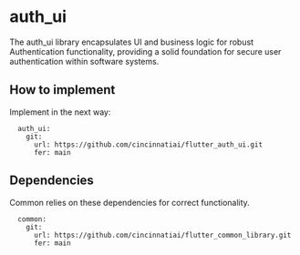 # auth_ui

The auth_ui library encapsulates UI and business logic for robust Authentication functionality,
providing a solid foundation for secure user authentication within software systems.


## How to implement

Implement in the next way:

```
  auth_ui:
    git:
      url: https://github.com/cincinnatiai/flutter_auth_ui.git
      fer: main
```

## Dependencies
Common relies on these dependencies for correct functionality.

```
  common:
    git:
      url: https://github.com/cincinnatiai/flutter_common_library.git
      fer: main
```